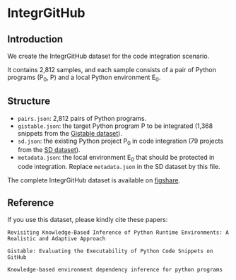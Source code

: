 # IntegrGitHub

## Introduction

We create the IntegrGitHub dataset for the code integration scenario.

It contains 2,812 samples, and each sample consists of a pair of Python programs (P<sub>0</sub>, P) and a local Python environment
E<sub>0</sub>.

## Structure

- `pairs.json`: 2,812 pairs of Python programs.
- `gistable.json`: the target Python program P to be integrated (1,368 snippets from the [Gistable dataset](https://github.com/gistable/gistable)).
- `sd.json`: the existing Python project P<sub>0</sub> in code integration (79 projects from the [SD dataset](https://github.com/PyEGo/exp-github)).
- `metadata.json`: the local environment E<sub>0</sub> that should be protected in code integration. Replace `metadata.json` in the SD dataset by this file.

The complete IntegrGitHub dataset is available on [figshare](https://figshare.com/articles/online_resource/Revisiting_Knowledge-Based_Inference_of_Python_Runtime_Environments_A_Realistic_and_Adaptive_Approach/22590364).

## Reference

If you use this dataset, please kindly cite these papers:

```
Revisiting Knowledge-Based Inference of Python Runtime Environments: A Realistic and Adaptive Approach

Gistable: Evaluating the Executability of Python Code Snippets on GitHub

Knowledge-based environment dependency inference for python programs
```
